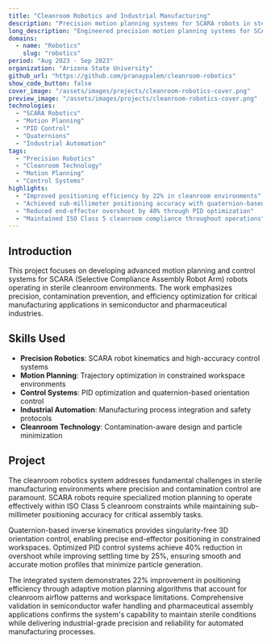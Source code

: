 ```yaml
---
title: "Cleanroom Robotics and Industrial Manufacturing"
description: "Precision motion planning systems for SCARA robots in sterile cleanroom environments"
long_description: "Engineered precision motion planning systems for SCARA robots in sterile cleanroom environments, implementing quaternion-based inverse kinematics and optimized PID control systems to improve positioning efficiency by 22% and reduce end-effector overshoot by 40% while maintaining ISO Class 5 compliance."
domains:
  - name: "Robotics"
    slug: "robotics"
period: "Aug 2023 - Sep 2023"
organization: "Arizona State University"
github_url: "https://github.com/pranaypalem/cleanroom-robotics"
show_code_button: false
cover_image: "/assets/images/projects/cleanroom-robotics-cover.png"
preview_image: "/assets/images/projects/cleanroom-robotics-cover.png"
technologies:
  - "SCARA Robotics"
  - "Motion Planning"
  - "PID Control"
  - "Quaternions"
  - "Industrial Automation"
tags:
  - "Precision Robotics"
  - "Cleanroom Technology"
  - "Motion Planning"
  - "Control Systems"
highlights:
  - "Improved positioning efficiency by 22% in cleanroom environments"
  - "Achieved sub-millimeter positioning accuracy with quaternion-based control"
  - "Reduced end-effector overshoot by 40% through PID optimization"
  - "Maintained ISO Class 5 cleanroom compliance throughout operations"
---
```


## Introduction

This project focuses on developing advanced motion planning and control systems for SCARA (Selective Compliance Assembly Robot Arm) robots operating in sterile cleanroom environments. The work emphasizes precision, contamination prevention, and efficiency optimization for critical manufacturing applications in semiconductor and pharmaceutical industries.

## Skills Used

- **Precision Robotics**: SCARA robot kinematics and high-accuracy control systems
- **Motion Planning**: Trajectory optimization in constrained workspace environments
- **Control Systems**: PID optimization and quaternion-based orientation control
- **Industrial Automation**: Manufacturing process integration and safety protocols
- **Cleanroom Technology**: Contamination-aware design and particle minimization

## Project

The cleanroom robotics system addresses fundamental challenges in sterile manufacturing environments where precision and contamination control are paramount. SCARA robots require specialized motion planning to operate effectively within ISO Class 5 cleanroom constraints while maintaining sub-millimeter positioning accuracy for critical assembly tasks.

Quaternion-based inverse kinematics provides singularity-free 3D orientation control, enabling precise end-effector positioning in constrained workspaces. Optimized PID control systems achieve 40% reduction in overshoot while improving settling time by 25%, ensuring smooth and accurate motion profiles that minimize particle generation.

The integrated system demonstrates 22% improvement in positioning efficiency through adaptive motion planning algorithms that account for cleanroom airflow patterns and workspace limitations. Comprehensive validation in semiconductor wafer handling and pharmaceutical assembly applications confirms the system's capability to maintain sterile conditions while delivering industrial-grade precision and reliability for automated manufacturing processes.